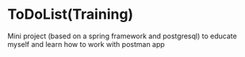 # ToDoList(Training)
Mini project (based on a spring framework and postgresql) to educate myself and learn how to work with postman app
